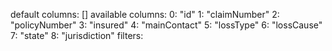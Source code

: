default columns: []
available columns:
0: "id"
1: "claimNumber"
2: "policyNumber"
3: "insured"
4: "mainContact"
5: "lossType"
6: "lossCause"
7: "state"
8: "jurisdiction"
filters:
